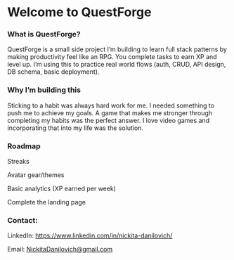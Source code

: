 # Welcome to QuestForge

### What is QuestForge?

QuestForge is a small side project I’m building to learn full stack patterns by making productivity feel like an RPG. You complete tasks to earn XP and level up. I’m using this to practice real world flows (auth, CRUD, API design, DB schema, basic deployment).

### Why I’m building this

Sticking to a habit was always hard work for me. I needed something to push me to achieve my goals. A game that makes me stronger through completing my habits was the perfect answer. I love video games and incorporating that into my life was the solution.

### Roadmap 

Streaks

Avatar gear/themes

Basic analytics (XP earned per week)

Complete the landing page

### Contact:

LinkedIn: https://www.linkedin.com/in/nickita-danilovich/

Email: NickitaDanilovich@gmail.com

